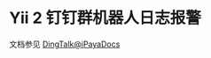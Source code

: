 # Yii 2 钉钉群机器人日志报警

文档参见 [DingTalk@iPayaDocs](https://github.com/iPaya/iPaya-docs/blob/master/docs/yii2-ding-talk-log/README.md)

